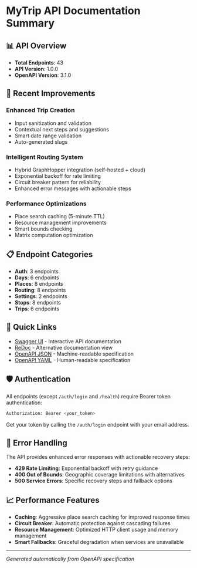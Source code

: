 # MyTrip API Documentation Summary

## 📊 API Overview

- **Total Endpoints**: 43
- **API Version**: 1.0.0
- **OpenAPI Version**: 3.1.0

## 🚀 Recent Improvements

### Enhanced Trip Creation
- Input sanitization and validation
- Contextual next steps and suggestions
- Smart date range validation
- Auto-generated slugs

### Intelligent Routing System
- Hybrid GraphHopper integration (self-hosted + cloud)
- Exponential backoff for rate limiting
- Circuit breaker pattern for reliability
- Enhanced error messages with actionable steps

### Performance Optimizations
- Place search caching (5-minute TTL)
- Resource management improvements
- Smart bounds checking
- Matrix computation optimization

## 📋 Endpoint Categories

- **Auth**: 3 endpoints
- **Days**: 6 endpoints
- **Places**: 8 endpoints
- **Routing**: 8 endpoints
- **Settings**: 2 endpoints
- **Stops**: 8 endpoints
- **Trips**: 6 endpoints

## 🔗 Quick Links

- [Swagger UI](http://localhost:8000/docs) - Interactive API documentation
- [ReDoc](http://localhost:8000/redoc) - Alternative documentation view
- [OpenAPI JSON](./openapi.json) - Machine-readable specification
- [OpenAPI YAML](./openapi.yaml) - Human-readable specification

## 🛡️ Authentication

All endpoints (except `/auth/login` and `/health`) require Bearer token authentication:

```bash
Authorization: Bearer <your_token>
```

Get your token by calling the `/auth/login` endpoint with your email address.

## 🚨 Error Handling

The API provides enhanced error responses with actionable recovery steps:

- **429 Rate Limiting**: Exponential backoff with retry guidance
- **400 Out of Bounds**: Geographic coverage limitations with alternatives
- **500 Service Errors**: Specific recovery steps and fallback options

## 📈 Performance Features

- **Caching**: Aggressive place search caching for improved response times
- **Circuit Breaker**: Automatic protection against cascading failures
- **Resource Management**: Optimized HTTP client usage and memory management
- **Smart Fallbacks**: Graceful degradation when services are unavailable

---

*Generated automatically from OpenAPI specification*
